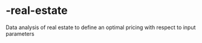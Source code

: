 # -real-estate
Data analysis of real estate to define an optimal pricing with respect to input parameters
